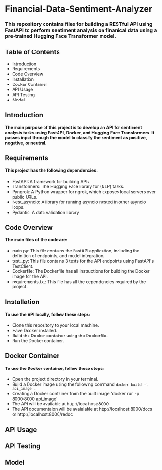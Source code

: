 # Financial-Data-Sentiment-Analyzer
### This repository contains files for building a RESTful API using FastAPI to perform sentiment analysis on finanical data using a pre-trained Hugging Face Transformer model.

## Table of Contents
* Introduction
* Requirements
* Code Overview
* Installation
* Docker Container
* API Usage
* API Testing
* Model

## Introduction
#### The main purpose of this project is to develop an API for sentiment analysis tasks using FastAPI, Docker, and Hugging Face Transformers. It passes input through the model to classify the sentiment as positive, negative, or neutral.

## Requirements
#### This project has the following dependencies.
* FastAPI: A framework for building APIs.
* Transformers: The Hugging Face library for (NLP) tasks.
* Pyngrok: A Python wrapper for ngrok, which exposes local servers over public URLs.
* Nest_asyncio: A library for running asyncio nested in other asyncio loops.
* Pydantic: A data validation library

## Code Overview
#### The main files of the code are:
* main.py: This file contains the FastAPI application, including the definition of endpoints, and model integration.
* test_.py: This file contains 3 tests for the API endpoints using FastAPI's TestClient.
* Dockerfile: The Dockerfile has all instructions for building the Docker image for the API.
* requirements.txt: This file has all the dependencies required by the project.

## Installation
#### To use the API locally, follow these steps:
* Clone this repository to your local machine.
* Have Docker installed.
* Build the Docker container using the Dockerfile.
* Run the Docker container.

## Docker Container
#### To use the Docker container, follow these steps:
* Open the project directory in your terminal.
* Build a Docker image using the following command
    `docker build -t api_image .`
* Creating a Docker container from the built image
   'docker run -p 8000:8000 api_image'
* The API will be available at http://localhost:8000
* The API documentaion will be avaialable at http://localhost:8000/docs or http://localhost:8000/redoc

## API Usage


## API Testing


## Model

